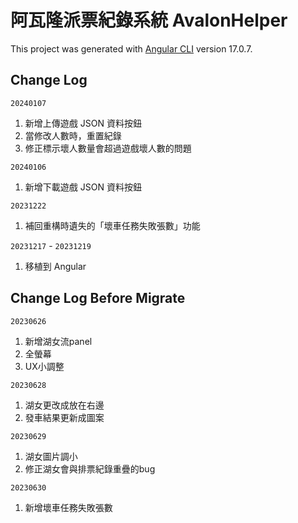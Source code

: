 # 阿瓦隆派票紀錄系統 AvalonHelper

This project was generated with [Angular CLI](https://github.com/angular/angular-cli) version 17.0.7.

## Change Log
`20240107`
1. 新增上傳遊戲 JSON 資料按鈕
2. 當修改人數時，重置紀錄
3. 修正標示壞人數量會超過遊戲壞人數的問題

`20240106`
1. 新增下載遊戲 JSON 資料按鈕

`20231222`
1. 補回重構時遺失的「壞車任務失敗張數」功能

`20231217` - `20231219`
1. 移植到 Angular

## Change Log Before Migrate

`20230626`
1. 新增湖女流panel
2. 全螢幕
3. UX小調整

`20230628`
1. 湖女更改成放在右邊
2. 發車結果更新成圖案

`20230629`
1. 湖女圖片調小
2. 修正湖女會與排票紀錄重疊的bug

`20230630`
1. 新增壞車任務失敗張數